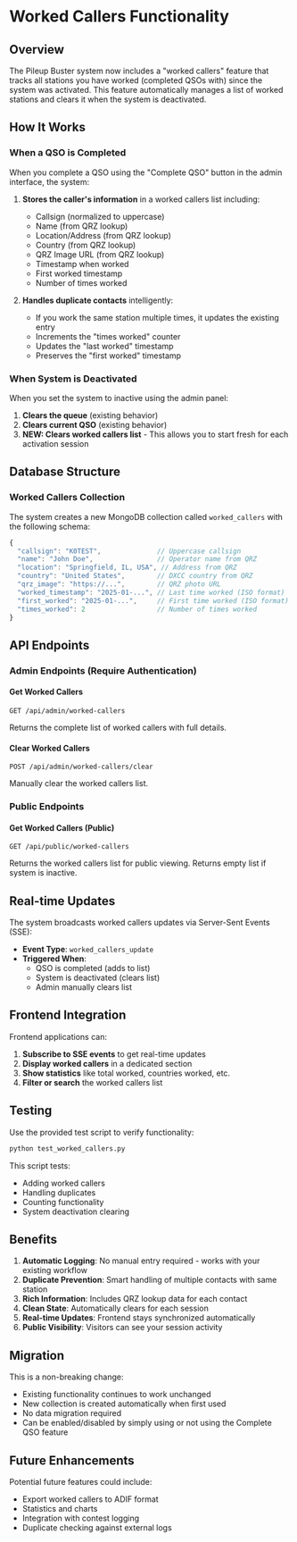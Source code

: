 # Worked Callers Functionality

## Overview

The Pileup Buster system now includes a "worked callers" feature that tracks all stations you have worked (completed QSOs with) since the system was activated. This feature automatically manages a list of worked stations and clears it when the system is deactivated.

## How It Works

### When a QSO is Completed

When you complete a QSO using the "Complete QSO" button in the admin interface, the system:

1. **Stores the caller's information** in a worked callers list including:
   - Callsign (normalized to uppercase)
   - Name (from QRZ lookup)
   - Location/Address (from QRZ lookup)
   - Country (from QRZ lookup)
   - QRZ Image URL (from QRZ lookup)
   - Timestamp when worked
   - First worked timestamp
   - Number of times worked

2. **Handles duplicate contacts** intelligently:
   - If you work the same station multiple times, it updates the existing entry
   - Increments the "times worked" counter
   - Updates the "last worked" timestamp
   - Preserves the "first worked" timestamp

### When System is Deactivated

When you set the system to inactive using the admin panel:

1. **Clears the queue** (existing behavior)
2. **Clears current QSO** (existing behavior)
3. **NEW: Clears worked callers list** - This allows you to start fresh for each activation session

## Database Structure

### Worked Callers Collection

The system creates a new MongoDB collection called `worked_callers` with the following schema:

```javascript
{
  "callsign": "K0TEST",              // Uppercase callsign
  "name": "John Doe",                // Operator name from QRZ
  "location": "Springfield, IL, USA", // Address from QRZ
  "country": "United States",        // DXCC country from QRZ
  "qrz_image": "https://...",        // QRZ photo URL
  "worked_timestamp": "2025-01-...", // Last time worked (ISO format)
  "first_worked": "2025-01-...",     // First time worked (ISO format)
  "times_worked": 2                  // Number of times worked
}
```

## API Endpoints

### Admin Endpoints (Require Authentication)

#### Get Worked Callers
```
GET /api/admin/worked-callers
```
Returns the complete list of worked callers with full details.

#### Clear Worked Callers
```
POST /api/admin/worked-callers/clear
```
Manually clear the worked callers list.

### Public Endpoints

#### Get Worked Callers (Public)
```
GET /api/public/worked-callers
```
Returns the worked callers list for public viewing. Returns empty list if system is inactive.

## Real-time Updates

The system broadcasts worked callers updates via Server-Sent Events (SSE):

- **Event Type**: `worked_callers_update`
- **Triggered When**:
  - QSO is completed (adds to list)
  - System is deactivated (clears list)
  - Admin manually clears list

## Frontend Integration

Frontend applications can:

1. **Subscribe to SSE events** to get real-time updates
2. **Display worked callers** in a dedicated section
3. **Show statistics** like total worked, countries worked, etc.
4. **Filter or search** the worked callers list

## Testing

Use the provided test script to verify functionality:

```bash
python test_worked_callers.py
```

This script tests:
- Adding worked callers
- Handling duplicates
- Counting functionality
- System deactivation clearing

## Benefits

1. **Automatic Logging**: No manual entry required - works with your existing workflow
2. **Duplicate Prevention**: Smart handling of multiple contacts with same station
3. **Rich Information**: Includes QRZ lookup data for each contact
4. **Clean State**: Automatically clears for each session
5. **Real-time Updates**: Frontend stays synchronized automatically
6. **Public Visibility**: Visitors can see your session activity

## Migration

This is a non-breaking change:
- Existing functionality continues to work unchanged
- New collection is created automatically when first used
- No data migration required
- Can be enabled/disabled by simply using or not using the Complete QSO feature

## Future Enhancements

Potential future features could include:
- Export worked callers to ADIF format
- Statistics and charts
- Integration with contest logging
- Duplicate checking against external logs
